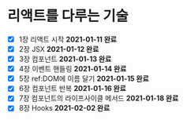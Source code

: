 # 리액트를 다루는 기술

- [x] 1장 리액트 시작 **2021-01-11 완료**
- [x] 2장 JSX **2021-01-12 완료**
- [x] 3장 컴포넌트 **2021-01-13 완료**
- [x] 4장 이벤트 핸들링 **2021-01-14 완료**
- [x] 5장 ref:DOM에 이름 달기 **2021-01-15 완료**
- [x] 6장 컴포넌트 반복 **2021-01-16 완료**
- [x] 7장 컴포넌트의 라이프사이클 메서드 **2021-01-18 완료**
- [x] 8장 Hooks **2021-02-02 완료**
